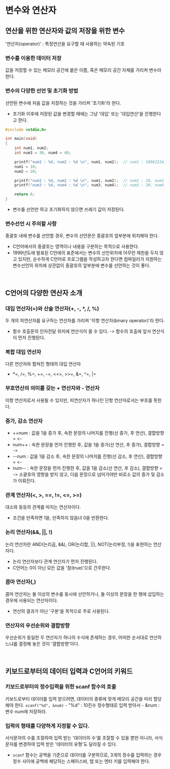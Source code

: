 # 변수와 연산자

## 연산을 위한 연산자와 값의 저장을 위한 변수
'연산자(operator)' : 특정연산을 요구할 때 사용하는 약속된 기호

### 변수를 이용한 데이터 저장
값을 저장할 수 있는 메모리 공간에 붙은 이름, 혹은 메모리 공간 자체를 가리켜 변수라 한다.

### 변수의 다양한 선언 및 초기화 방법
선언된 변수에 처음 값을 저장하는 것을 가리켜 '초기화'라 한다.
- 초기화 이후에 저장된 값을 변경할 때에는 그냥 '대입' 또는 '대입연산'을 진행한다고 한다.
```c
#include <stdio.h>

int main(void)
{
    int num1, num2;
    int num3 = 30, num4 = 40;

    printf("num1 : %d, num2 : %d \n", num1, num2);  // num1 : 18062224, num2 : 1 
    num1 = 10;
    num2 = 20;

    printf("num1 : %d, num2 : %d \n", num1, num2);  // num1 : 10, num2 : 20 
    printf("num3 : %d, num4 : %d \n", num3, num4);  // num3 : 30, num4 : 40 

    return 0;
}
```
- 변수를 선언만 하고 초기화하지 않으면 쓰레기 값이 저장된다.

### 변수선언 시 주의할 사항
중괄호 내에 변수를 선언할 경우, 변수의 선언문은 중괄호의 앞부분에 위치해야 한다.
- C언어에서의 중괄호는 영역이나 내용을 구분하는 목적으로 사용한다.
- 1999년도에 발표된 C언에의 표준에서는 변수의 선언위치에 아무런 제한을 두지 않고 있지만, 순수하게 C언어로 프로그램을 작성하고자 한다면 컴파일러가 지원하는 변수선언의 위치에 상관없이 중괄호의 앞부분에 변수를 선언하는 것이 좋다.

</br>

## C언어의 다양한 연산자 소개

### 대입 연산자(=)와 산술 연산자(+, -, *, /, %)
두 개의 피연산자를 요구하는 연산자를 가리켜 '이항 연산자(binary operator)'라 한다.
- 함수 호출문의 인자전달 위치에 연산식이 올 수 있다. -> 함수의 호출에 앞서 연산식이 먼저 진행된다.

### 복합 대입 연산자
다른 연산자와 합쳐진 형태의 대입 연산자
- *=, /=, %=, +=, -=, <<=, >>=, &=, ^=, |=

### 부호연산의 의미를 갖는 + 연산자와 - 연산자
이항 연산자로서 사용될 수 있지만, 피연산자가 하나인 단항 연산자로서는 부호를 뜻한다.

### 증가, 감소 연산자
- ++num : 값을 1을 증가 후, 속한 문장의 나머지를 진행(선 증가, 후 연산), 결합방향 = <-
- num++ : 속한 문장을 먼저 진행한 후, 값을 1을 증가(선 연산, 후 증가), 결합방향 = ->
- --num : 값을 1을 감소 후, 속한 문장의 나머지를 진행(선 감소, 후 연산), 결합방향 = <-
- num-- : 속한 문장을 먼저 진행한 후, 값을 1을 감소(선 연산, 후 감소), 결합방향 = ->
소괄호의 영향을 받지 않고, 다음 문장으로 넘어가야만 비로소 값의 증가 및 감소가 이뤄진다.

### 관계 연산자(<, >, ==, !=, <=, >=)
대소와 동등의 관계를 따지는 연산자이다.
- 조건을 만족하면 1을, 만족하지 않음녀 0을 반환한다.

### 논리 연산자(&&, ||, !)
논리 연산자란 AND(논리곱, &&), OR(논리합, ||), NOT(논리부정, !)을 표현하는 연산자다.
- 논리 연산자보다 관계 연산자가 먼저 진행된다.
- C언어는 0이 아닌 모든 값을 '참(true)'으로 간주한다.

### 콤마 연산자(,)
콤마 연산자는 둘 이상의 변수를 동시에 선언하거나, 둘 이상의 문장을 한 행에 삽입하는 경우에 사용되는 연산자이다.
- 연산의 결과가 아닌 '구분'을 목적으로 주로 사용된다.

### 연산자의 우선순위와 결합방향
우선순위가 동일한 두 연산자가 하나의 수식에 존재하는 경우, 어떠한 순서대로 연산하느냐를 결정해 놓은 것이 '결합방향'이다.

</br>

## 키보드로부터의 데이터 입력과 C언어의 키워드

### 키보드로부터의 정수입력을 위한 scanf 함수의 호출
키보드로부터 데이터를 입력 받으려면, 데이터의 종류에 맞게 메모리 공간을 미리 할당해야 한다.
```scanf("%d", &num)```
    - "%d" : 10진수 정수형태로 입력 받아서
    - &num : 변수 num에 저장하라.

### 입력의 형태를 다양하게 지정할 수 있다.
서식문자의 수를 조절하여 입력 받는 '데이터의 수'를 조절할 수 있을 뿐만 아니라, 서식문자를 변경하여 입력 받은 '데이터의 유형'도 달라질 수 있다.
- ```scanf``` 함수는 공백을 기준으로 데이터를 구분하므로, 3개의 정수를 입력하는 경우 정수 사이에 공백에 해당하는 스페이스바, 탭 또는 엔터 키를 입력해야 한다.
